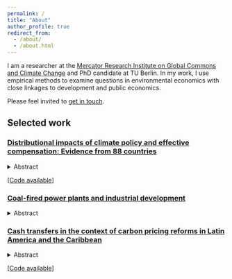 ```yaml
---
permalink: /
title: "About"
author_profile: true
redirect_from: 
  - /about/
  - /about.html
---
```

I am a researcher at the [Mercator Research Institute on Global Commons and Climate Change](https://mcc-berlin.net) and PhD candidate at TU Berlin. In my work, I use empirical methods to examine questions in environmental economics with close linkages to development and public economics.

Please feel invited to [get in touch](mailto:l.missbach@posteo.de).

## Selected work

### [Distributional impacts of climate policy and effective compensation: Evidence from 88 countries](https://hdl.handle.net/10419/301069)

<details>
<summary>Abstract</summary>
We analyze the distributional impacts of climate policy by examining heterogeneity in households' carbon intensity of consumption. We construct a novel dataset that includes information on the carbon intensity of 1.5 million individual households from 88 countries. We first show that horizontal differences are generally larger than vertical differences. We then use supervised machine learning to analyze the non-linear contribution of household characteristics to the prediction of carbon intensity of consumption. Including household-level information beyond total household expenditures, such as information on vehicle ownership, location, and energy use, increases the accuracy of predicting households' carbon intensity. The importance of such features is country-specific and model accuracy varies across the sample. We identify six clusters of countries that differ in the distribution of climate policy costs and their determinants. Our results highlight that, depending on the context, some compensation policies may be more effective in reducing horizontal heterogeneity than others.</details>

\[[Code available](https://github.com/lmissbach/Carbon-Intensity-2023)\]

### [Coal-fired power plants and industrial development](https://hdl.handle.net/10419/300209)

<details>
<summary>Abstract</summary>
Past periods of industrial development have gone hand in hand with the burning of coal, but there is little evidence on the effects of coal infrastructure on manufacturing growth in today's industrializing economies. We quantify the direct and indirect effects of coal-fired power plant commissioning on local incumbent manufacturing firms in Indonesia during a coal phase-in period between 1984 and 2015. We analyze spatially and temporally explicit manufacturing and power plant data in a stacked difference-in-difference framework. Leveraging quasi-random variation in treatment timing, we show that coal-fired power plants have led incumbent larger firms to increase employment, inputs, and outputs. In contrast, smaller firms remained unaffected. We identify mediating channels including improved electricity supply and transportation infrastructure, and increased competition for labor. Ongoing efforts to reduce global coal capacity need to take such effects into account.
</details>

### [Cash transfers in the context of carbon pricing reforms in Latin America and the Caribbean](https://www.sciencedirect.com/science/article/abs/pii/S0305750X23002243)

<details>
<summary>Abstract</summary>
One reason carbon prices are difficult to implement is that they might imply high additional costs on poor and vulnerable households. In response, studies often highlight that recycling revenues through cash transfers can render carbon pricing reforms progressive. This neglects that existing cash transfer programs target households from low-income groups imperfectly and that impacts of a carbon price are heterogeneous within income groups. In this study, we analyze if existing cash transfer programs can help to alleviate distributional effects of carbon pricing in 16 Latin American and Caribbean countries. We find that carbon pricing is regressive in 11 countries and progressive in 5. Most importantly, differences within income groups exceed differences between them. Beyond total household expenditures, car ownership and cooking fuel usage explain the variance in carbon pricing impacts. We show that households who are most affected by carbon pricing, some of them poor, do not necessarily have access to existing cash transfer programs. We suggest that governments aiming to compensate households should consider broadening the coverage of existing cash transfer programs, utilizing in-kind transfers or removing other distortionary taxes.
</details>

\[[Code available](https://github.com/lmissbach/carbon_pricing_latin_america)\]


